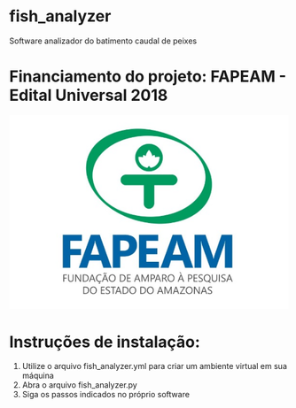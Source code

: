 # fish_analyzer
Software analizador do batimento caudal de peixes

# Financiamento do projeto: FAPEAM - Edital Universal 2018
![](logo%20fapeam.jpg)

# Instruções de instalação: 
1) Utilize o arquivo fish_analyzer.yml para criar um ambiente virtual em sua máquina
2) Abra o arquivo fish_analyzer.py
3) Siga os passos indicados no próprio software
